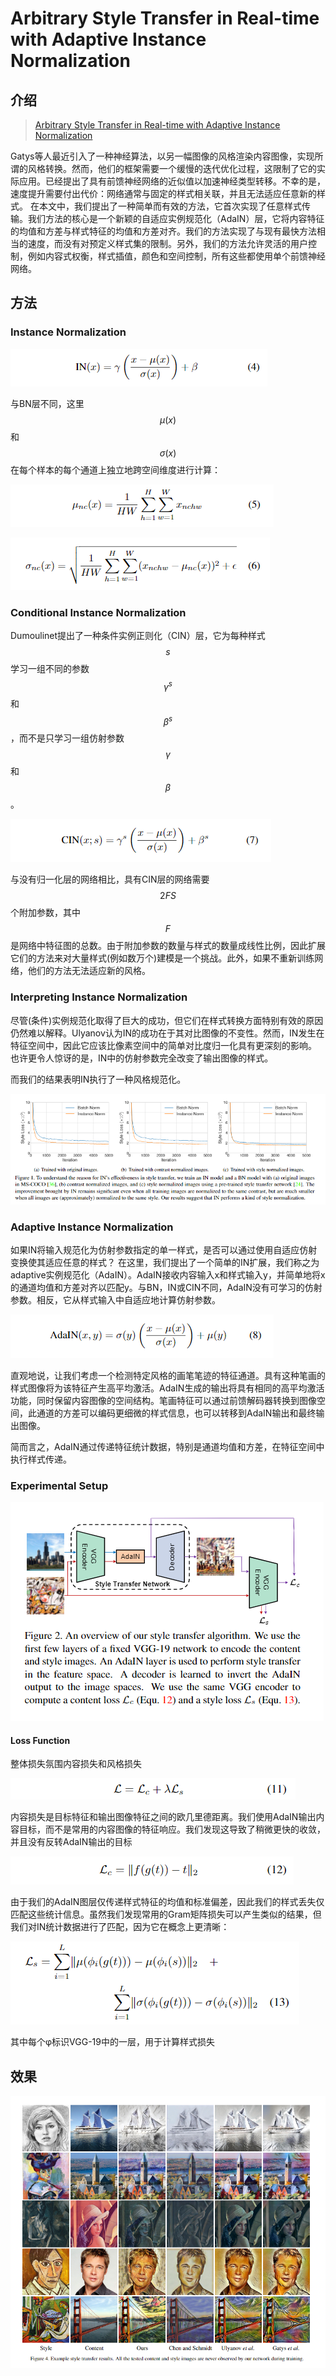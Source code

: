 # Arbitrary Style Transfer in Real-time with Adaptive Instance Normalization

## 介绍

> [Arbitrary Style Transfer in Real-time with Adaptive Instance Normalization](https://arxiv.org/abs/1703.06868)

Gatys等人最近引入了一种神经算法，以另一幅图像的风格渲染内容图像，实现所谓的风格转换。然而，他们的框架需要一个缓慢的迭代优化过程，这限制了它的实际应用。已经提出了具有前馈神经网络的近似值以加速神经类型转移。不幸的是，速度提升需要付出代价：网络通常与固定的样式相关联，并且无法适应任意新的样式。 在本文中，我们提出了一种简单而有效的方法，它首次实现了任意样式传输。我们方法的核心是一个新颖的自适应实例规范化（AdaIN）层，它将内容特征的均值和方差与样式特征的均值和方差对齐。我们的方法实现了与现有最快方法相当的速度，而没有对预定义样式集的限制。另外，我们的方法允许灵活的用户控制，例如内容式权衡，样式插值，颜色和空间控制，所有这些都使用单个前馈神经网络。

## 方法

### Instance Normalization

![](../../.gitbook/assets/image%20%2835%29.png)

与BN层不同，这里 $$μ(x)$$ 和 $$σ(x)$$ 在每个样本的每个通道上独立地跨空间维度进行计算：

![](../../.gitbook/assets/image%20%2885%29.png)

![](../../.gitbook/assets/image%20%2884%29.png)

### Conditional Instance Normalization

Dumoulinet提出了一种条件实例正则化（CIN）层，它为每种样式 $$s$$ 学习一组不同的参数$$\gamma^s$$ 和 $$\beta^s$$ ，而不是只学习一组仿射参数 $$\gamma$$ 和 $$\beta$$ 。

![](../../.gitbook/assets/image%20%28134%29.png)

与没有归一化层的网络相比，具有CIN层的网络需要 $$2FS$$ 个附加参数，其中 $$F$$ 是网络中特征图的总数。由于附加参数的数量与样式的数量成线性比例，因此扩展它们的方法来对大量样式\(例如数万个\)建模是一个挑战。此外，如果不重新训练网络，他们的方法无法适应新的风格。

### Interpreting Instance Normalization

尽管\(条件\)实例规范化取得了巨大的成功，但它们在样式转换方面特别有效的原因仍然难以解释。Ulyanov认为IN的成功在于其对比图像的不变性。然而，IN发生在特征空间中，因此它应该比像素空间中的简单对比度归一化具有更深刻的影响。 也许更令人惊讶的是，IN中的仿射参数完全改变了输出图像的样式。

而我们的结果表明IN执行了一种风格规范化。

![](../../.gitbook/assets/image%20%2828%29.png)

### Adaptive Instance Normalization

如果IN将输入规范化为仿射参数指定的单一样式，是否可以通过使用自适应仿射变换使其适应任意的样式？ 在这里，我们提出了一个简单的IN扩展，我们称之为adaptive实例规范化（AdaIN）。AdaIN接收内容输入x和样式输入y，并简单地将x的通道均值和方差对齐以匹配y。与BN，IN或CIN不同，AdaIN没有可学习的仿射参数。相反，它从样式输入中自适应地计算仿射参数。

![](../../.gitbook/assets/image%20%2840%29.png)

直观地说，让我们考虑一个检测特定风格的画笔笔迹的特征通道。具有这种笔画的样式图像将为该特征产生高平均激活。AdaIN生成的输出将具有相同的高平均激活功能，同时保留内容图像的空间结构。笔画特征可以通过前馈解码器转换到图像空间，此通道的方差可以编码更细微的样式信息，也可以转移到AdaIN输出和最终输出图像。

简而言之，AdaIN通过传递特征统计数据，特别是通道均值和方差，在特征空间中执行样式传递。

### Experimental Setup

![](../../.gitbook/assets/image%20%28176%29.png)

#### Loss Function

整体损失氛围内容损失和风格损失

![](../../.gitbook/assets/image%20%2861%29.png)

内容损失是目标特征和输出图像特征之间的欧几里德距离。我们使用AdaIN输出内容目标，而不是常用的内容图像的特征响应。我们发现这导致了稍微更快的收敛，并且没有反转AdaIN输出的目标

![](../../.gitbook/assets/image%20%2817%29.png)

由于我们的AdaIN图层仅传递样式特征的均值和标准偏差，因此我们的样式丢失仅匹配这些统计信息。虽然我们发现常用的Gram矩阵损失可以产生类似的结果，但我们对IN统计数据进行了匹配，因为它在概念上更清晰：

![](../../.gitbook/assets/image%20%28154%29.png)

其中每个φ标识VGG-19中的一层，用于计算样式损失

## 效果

![](../../.gitbook/assets/image%20%28120%29.png)



